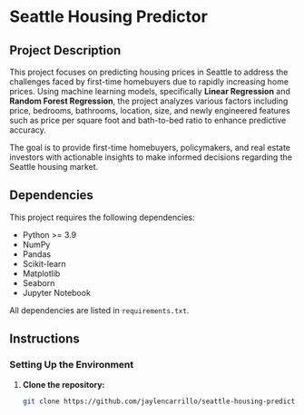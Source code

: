 # Seattle Housing Predictor

## Project Description
This project focuses on predicting housing prices in Seattle to address the challenges faced by first-time homebuyers due to rapidly increasing home prices. Using machine learning models, specifically **Linear Regression** and **Random Forest Regression**, the project analyzes various factors including price, bedrooms, bathrooms, location, size, and newly engineered features such as price per square foot and bath-to-bed ratio to enhance predictive accuracy.

The goal is to provide first-time homebuyers, policymakers, and real estate investors with actionable insights to make informed decisions regarding the Seattle housing market.

## Dependencies
This project requires the following dependencies:
- Python >= 3.9
- NumPy
- Pandas
- Scikit-learn
- Matplotlib
- Seaborn
- Jupyter Notebook

All dependencies are listed in `requirements.txt`.

## Instructions

### Setting Up the Environment
1. **Clone the repository:**
   ```bash
   git clone https://github.com/jaylencarrillo/seattle-housing-predictor.git

